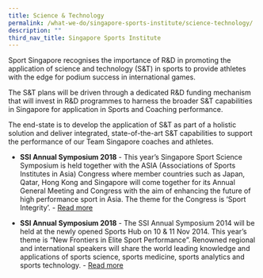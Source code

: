 ```yaml
---
title: Science & Technology
permalink: /what-we-do/singapore-sports-institute/science-technology/
description: ""
third_nav_title: Singapore Sports Institute
---
```

Sport Singapore recognises the importance of R&D in promoting the application of science and technology (S&T) in sports to provide athletes with the edge for podium success in international games.   
  
The S&T plans will be driven through a dedicated R&D funding mechanism that will invest in R&D programmes to harness the broader S&T capabilities in Singapore for application in Sports and Coaching performance.   
  
The end-state is to develop the application of S&T as part of a holistic solution and deliver integrated, state-of-the-art S&T capabilities to support the performance of our Team Singapore coaches and athletes.

* **SSI Annual Symposium 2018** - This year’s Singapore Sport Science Symposium is held together with the ASIA (Associations of Sports Institutes in Asia) Congress where member countries such as Japan, Qatar, Hong Kong and Singapore will come together for its Annual General Meeting and Congress with the aim of enhancing the future of high performance sport in Asia. The theme for the Congress is ‘Sport Integrity’. - [Read more](/singapore-sports-institute/science-and-technology/ssi-annual-symposium-2018/)

* **SSI Annual Symposium 2018** - The SSI Annual Symposium 2014 will be held at the newly opened Sports Hub on 10 & 11 Nov 2014. This year’s theme is “New Frontiers in Elite Sport Performance”. Renowned regional and international speakers will share the world leading knowledge and applications of sports science, sports medicine, sports analytics and sports technology. - [Read more](/singapore-sports-institute/science-and-technology/ssi-annual-symposium-2014/)